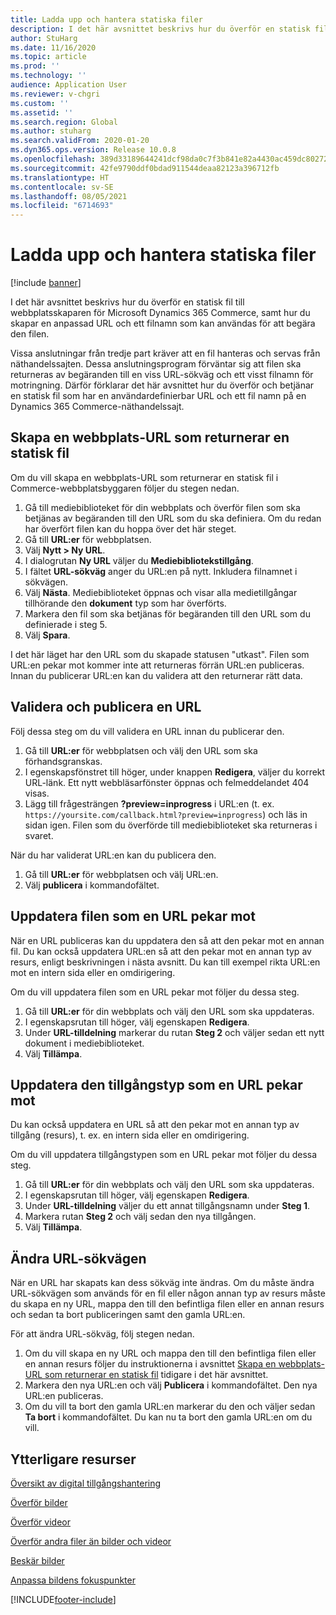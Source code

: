 ```yaml
---
title: Ladda upp och hantera statiska filer
description: I det här avsnittet beskrivs hur du överför en statisk fil till webbplatsskaparen för Microsoft Dynamics 365 Commerce, samt hur du skapar en anpassad URL och ett filnamn som kan användas för att begära den filen.
author: StuHarg
ms.date: 11/16/2020
ms.topic: article
ms.prod: ''
ms.technology: ''
audience: Application User
ms.reviewer: v-chgri
ms.custom: ''
ms.assetid: ''
ms.search.region: Global
ms.author: stuharg
ms.search.validFrom: 2020-01-20
ms.dyn365.ops.version: Release 10.0.8
ms.openlocfilehash: 389d33189644241dcf98da0c7f3b841e82a4430ac459dc8027284cecc299b4b1
ms.sourcegitcommit: 42fe9790ddf0bdad911544deaa82123a396712fb
ms.translationtype: HT
ms.contentlocale: sv-SE
ms.lasthandoff: 08/05/2021
ms.locfileid: "6714693"
---
```

# <a name="upload-and-serve-static-files"></a>Ladda upp och hantera statiska filer

[!include [banner](includes/banner.md)]

I det här avsnittet beskrivs hur du överför en statisk fil till webbplatsskaparen för Microsoft Dynamics 365 Commerce, samt hur du skapar en anpassad URL och ett filnamn som kan användas för att begära den filen.

Vissa anslutningar från tredje part kräver att en fil hanteras och servas från näthandelssajten. Dessa anslutningsprogram förväntar sig att filen ska returneras av begäranden till en viss URL-sökväg och ett visst filnamn för motringning. Därför förklarar det här avsnittet hur du överför och betjänar en statisk fil som har en användardefinierbar URL och ett fil namn på en Dynamics 365 Commerce-näthandelssajt.

## <a name="create-a-site-url-that-returns-a-static-file"></a>Skapa en webbplats-URL som returnerar en statisk fil

Om du vill skapa en webbplats-URL som returnerar en statisk fil i Commerce-webbplatsbyggaren följer du stegen nedan.

1. Gå till mediebiblioteket för din webbplats och överför filen som ska betjänas av begäranden till den URL som du ska definiera. Om du redan har överfört filen kan du hoppa över det här steget.
1. Gå till **URL:er** för webbplatsen.
1. Välj **Nytt \> Ny URL**.
1. I dialogrutan **Ny URL** väljer du **Mediebibliotekstillgång**.
1. I fältet **URL-sökväg** anger du URL:en på nytt. Inkludera filnamnet i sökvägen.
1. Välj **Nästa**. Mediebiblioteket öppnas och visar alla medietillgångar tillhörande den **dokument** typ som har överförts.
1. Markera den fil som ska betjänas för begäranden till den URL som du definierade i steg 5.
1. Välj **Spara**.

I det här läget har den URL som du skapade statusen "utkast". Filen som URL:en pekar mot kommer inte att returneras förrän URL:en publiceras. Innan du publicerar URL:en kan du validera att den returnerar rätt data.

## <a name="validate-and-publish-a-url"></a>Validera och publicera en URL

Följ dessa steg om du vill validera en URL innan du publicerar den.

1. Gå till **URL:er** för webbplatsen och välj den URL som ska förhandsgranskas.
2. I egenskapsfönstret till höger, under knappen **Redigera**, väljer du korrekt URL-länk. Ett nytt webbläsarfönster öppnas och felmeddelandet 404 visas.
3. Lägg till frågesträngen **?preview=inprogress** i URL:en (t. ex. `https://yoursite.com/callback.html?preview=inprogress`) och läs in sidan igen. Filen som du överförde till mediebiblioteket ska returneras i svaret.

När du har validerat URL:en kan du publicera den.

1. Gå till **URL:er** för webbplatsen och välj URL:en.
2. Välj **publicera** i kommandofältet.

## <a name="update-the-file-that-a-url-points-to"></a>Uppdatera filen som en URL pekar mot

När en URL publiceras kan du uppdatera den så att den pekar mot en annan fil. Du kan också uppdatera URL:en så att den pekar mot en annan typ av resurs, enligt beskrivningen i nästa avsnitt. Du kan till exempel rikta URL:en mot en intern sida eller en omdirigering.

Om du vill uppdatera filen som en URL pekar mot följer du dessa steg.

1. Gå till **URL:er** för din webbplats och välj den URL som ska uppdateras.
1. I egenskapsrutan till höger, välj egenskapen **Redigera**.
1. Under **URL-tilldelning** markerar du rutan **Steg 2** och väljer sedan ett nytt dokument i mediebiblioteket.
1. Välj **Tillämpa**.

## <a name="update-the-asset-type-that-a-url-points-to"></a>Uppdatera den tillgångstyp som en URL pekar mot

Du kan också uppdatera en URL så att den pekar mot en annan typ av tillgång (resurs), t. ex. en intern sida eller en omdirigering.

Om du vill uppdatera tillgångstypen som en URL pekar mot följer du dessa steg.

1. Gå till **URL:er** för din webbplats och välj den URL som ska uppdateras.
1. I egenskapsrutan till höger, välj egenskapen **Redigera**.
1. Under **URL-tilldelning** väljer du ett annat tillgångsnamn under **Steg 1**.
1. Markera rutan **Steg 2** och välj sedan den nya tillgången.
1. Välj **Tillämpa**.

## <a name="change-the-url-path"></a>Ändra URL-sökvägen

När en URL har skapats kan dess sökväg inte ändras. Om du måste ändra URL-sökvägen som används för en fil eller någon annan typ av resurs måste du skapa en ny URL, mappa den till den befintliga filen eller en annan resurs och sedan ta bort publiceringen samt den gamla URL:en.

För att ändra URL-sökväg, följ stegen nedan.

1. Om du vill skapa en ny URL och mappa den till den befintliga filen eller en annan resurs följer du instruktionerna i avsnittet [Skapa en webbplats-URL som returnerar en statisk fil](#create-a-site-url-that-returns-a-static-file) tidigare i det här avsnittet.
1. Markera den nya URL:en och välj **Publicera** i kommandofältet. Den nya URL:en publiceras.
1. Om du vill ta bort den gamla URL:en markerar du den och väljer sedan **Ta bort** i kommandofältet. Du kan nu ta bort den gamla URL:en om du vill.

## <a name="additional-resources"></a>Ytterligare resurser

[Översikt av digital tillgångshantering](dam-overview.md)

[Överför bilder](dam-upload-images.md)

[Överför videor](dam-upload-video.md)

[Överför andra filer än bilder och videor](dam-upload-files.md)

[Beskär bilder](dam-crop-images.md)

[Anpassa bildens fokuspunkter](dam-custom-focal-point.md)


[!INCLUDE[footer-include](../includes/footer-banner.md)]